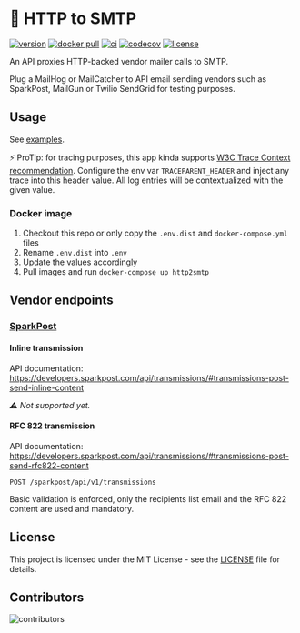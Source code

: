 # 📩 HTTP to SMTP

[![version](https://img.shields.io/github/v/tag/eexit/http2smtp?label=version&logo=github&sort=semver)](https://github.com/eexit/http2smtp/releases) [![docker pull](https://img.shields.io/docker/pulls/eexit/http2smtp)](https://hub.docker.com/repository/docker/eexit/http2smtp) [![ci](https://github.com/eexit/http2smtp/workflows/build/badge.svg)](https://github.com/eexit/http2smtp/actions) [![codecov](https://codecov.io/gh/eexit/http2smtp/branch/master/graph/badge.svg?token=XH18EYLDLZ)](https://codecov.io/gh/eexit/http2smtp) [![license](https://img.shields.io/github/license/eexit/http2smtp)](https://github.com/eexit/http2smtp/blob/master/LICENSE)

An API proxies HTTP-backed vendor mailer calls to SMTP.

Plug a MailHog or MailCatcher to API email sending vendors such as SparkPost, MailGun or Twilio SendGrid for testing purposes.

## Usage

See [examples](examples).

:zap: ProTip: for tracing purposes, this app kinda supports [W3C Trace Context recommendation](https://www.w3.org/TR/trace-context/). Configure the env var `TRACEPARENT_HEADER` and inject any trace into this header value. All log entries will be contextualized with the given value.

### Docker image

1. Checkout this repo or only copy the `.env.dist` and `docker-compose.yml` files
1. Rename `.env.dist` into `.env`
1. Update the values accordingly
1. Pull images and run `docker-compose up http2smtp`

## Vendor endpoints

### [SparkPost](https://developers.sparkpost.com/api/)

#### Inline transmission

API documentation: https://developers.sparkpost.com/api/transmissions/#transmissions-post-send-inline-content

_:warning: Not supported yet._

#### RFC 822 transmission

API documentation: https://developers.sparkpost.com/api/transmissions/#transmissions-post-send-rfc822-content

    POST /sparkpost/api/v1/transmissions

Basic validation is enforced, only the recipients list email and the RFC 822 content are used and mandatory.

## License

This project is licensed under the MIT License - see the [LICENSE](LICENSE) file for details.

## Contributors

![contributors](https://contrib.rocks/image?repo=eexit/http2smtp)
